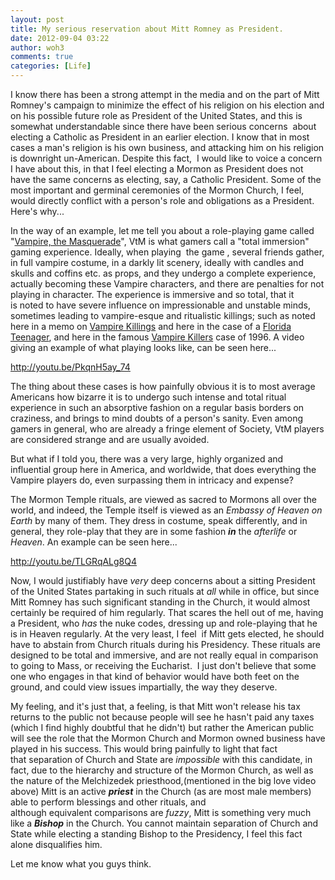 ```yaml
---
layout: post
title: My serious reservation about Mitt Romney as President.
date: 2012-09-04 03:22
author: woh3
comments: true
categories: [Life]
---
```

I know there has been a strong attempt in the media and on the part of Mitt Romney's campaign to minimize the effect of his religion on his election and on his possible future role as President of the United States, and this is somewhat understandable since there have been serious concerns  about electing a Catholic as President in an earlier election. I know that in most cases a man's religion is his own business, and attacking him on his religion is downright un-American. Despite this fact,  I would like to voice a concern I have about this, in that I feel electing a Mormon as President does not have the same concerns as electing, say, a Catholic President. Some of the most important and germinal ceremonies of the Mormon Church, I feel, would directly conflict with a person's role and obligations as a President. Here's why...

In the way of an example, let me tell you about a role-playing game called "<a href="http://en.wikipedia.org/wiki/Vampire:_The_Masquerade" target="_blank">Vampire, the Masquerade</a>", VtM is what gamers call a "total immersion" gaming experience. Ideally, when playing  the game , several friends gather, in full vampire costume, in a darkly lit scenery, ideally with candles and skulls and coffins etc. as props, and they undergo a complete experience, actually becoming these Vampire characters, and there are penalties for not playing in character. The experience is immersive and so total, that it is noted to have severe influence on impressionable and unstable minds, sometimes leading to vampire-esque and ritualistic killings; such as noted here in a memo on <a href="http://www.theescapist.com/ilf.htm" target="_blank">Vampire Killings</a> and here in the case of a <a href="http://news.discovery.com/human/alleged-vampire-werewolf-110929.html" target="_blank">Florida Teenager</a>, and here in the famous <a href="http://www.trutv.com/library/crime/serial_killers/weird/vampires/8.html" target="_blank">Vampire Killers</a> case of 1996. A video giving an example of what playing looks like, can be seen here...

http://youtu.be/PkqnH5ay_74

The thing about these cases is how painfully obvious it is to most average Americans how bizarre it is to undergo such intense and total ritual experience in such an absorptive fashion on a regular basis borders on craziness, and brings to mind doubts of a person's sanity. Even among gamers in general, who are already a fringe element of Society, VtM players are considered strange and are usually avoided.

But what if I told you, there was a very large, highly organized and influential group here in America, and worldwide, that does everything the Vampire players do, even surpassing them in intricacy and expense?

The Mormon Temple rituals, are viewed as sacred to Mormons all over the world, and indeed, the Temple itself is viewed as an <em>Embassy of Heaven on Earth</em> by many of them. They dress in costume, speak differently, and in general, they role-play that they are in some fashion <em><strong>in</strong></em> the <em>afterlife</em> or <em>Heaven</em>. An example can be seen here...

http://youtu.be/TLGRqALg8Q4

Now, I would justifiably have <em>very</em> deep concerns about a sitting President of the United States partaking in such rituals at <em>all</em> while in office, but since Mitt Romney has such significant standing in the Church, it would almost certainly be required of him regularly. That scares the hell out of me, having a President, who <em>has</em> the nuke codes, dressing up and role-playing that he is in Heaven regularly. At the very least, I feel  if Mitt gets elected, he should have to abstain from Church rituals during his Presidency. These rituals are designed to be total and immersive, and are not really equal in comparison to going to Mass, or receiving the Eucharist.  I just don't believe that some one who engages in that kind of behavior would have both feet on the ground, and could view issues impartially, the way they deserve.

My feeling, and it's just that, a feeling, is that Mitt won't release his tax returns to the public not because people will see he hasn't paid any taxes (which I find highly doubtful that he didn't) but rather the American public will see the role that the Mormon Church and Mormon owned business have played in his success. This would bring painfully to light that fact that separation of Church and State are <em>impossible</em> with this candidate, in fact, due to the hierarchy and structure of the Mormon Church, as well as the nature of the Melchizedek priesthood,(mentioned in the big love video above) Mitt is an active <em><strong>priest</strong></em> in the Church (as are most male members) able to perform blessings and other rituals, and although equivalent comparisons are <em>fuzzy</em>, Mitt is something very much like a <em><strong>Bishop</strong></em> in the Church. You cannot maintain separation of Church and State while electing a standing Bishop to the Presidency, I feel this fact alone disqualifies him.

Let me know what you guys think.
